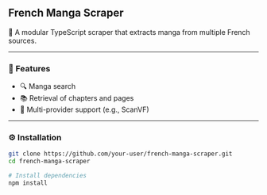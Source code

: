 ## French Manga Scraper

🎯 A modular TypeScript scraper that extracts manga from multiple French sources.

---

### 🚀 Features

- 🔍 Manga search
- 📚 Retrieval of chapters and pages
- 🔌 Multi-provider support (e.g., ScanVF)

---

### ⚙️ Installation

```bash
git clone https://github.com/your-user/french-manga-scraper.git
cd french-manga-scraper

# Install dependencies
npm install
```
